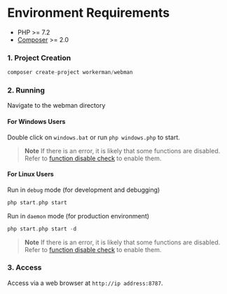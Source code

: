 # Environment Requirements

* PHP >= 7.2
* [Composer](https://getcomposer.org/) >= 2.0

### 1. Project Creation

```php
composer create-project workerman/webman
```

### 2. Running

Navigate to the webman directory

#### For Windows Users
Double click on `windows.bat` or run `php windows.php` to start.

> **Note**
> If there is an error, it is likely that some functions are disabled. Refer to [function disable check](others/disable-function-check.md) to enable them.

#### For Linux Users
Run in `debug` mode (for development and debugging)

```php
php start.php start
```

Run in `daemon` mode (for production environment)

```php
php start.php start -d
```

> **Note**
> If there is an error, it is likely that some functions are disabled. Refer to [function disable check](others/disable-function-check.md) to enable them.

### 3. Access

Access via a web browser at `http://ip address:8787`.